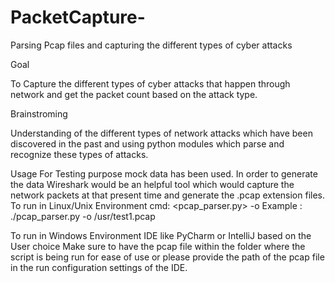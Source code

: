 # PacketCapture-
Parsing Pcap files and capturing the different types of cyber attacks 

Goal 

To Capture the different types of cyber attacks that happen through network and get the packet count based on the attack type. 

Brainstroming 

Understanding of the different types of network attacks which have been discovered in the past and using python modules which parse and recognize these types of attacks.

Usage 
For Testing purpose mock data has been used.
In order to generate the data Wireshark would be an helpful tool which would capture the network packets at that present time and generate the .pcap extension files. 
To run in Linux/Unix Environment 
cmd: <pcap_parser.py> -o <pcap file with the path  > 
Example : ./pcap_parser.py -o /usr/test1.pcap

To run in Windows Environment 
IDE like PyCharm or IntelliJ based on the User choice 
Make sure to have the pcap file within the folder where the script is being run for ease of use or please provide the path of the pcap file in the run configuration settings of the IDE. 
